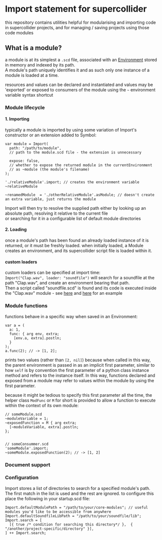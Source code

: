 # Import statement for supercollider

this repository contains utilities helpful for modularising and importing code in supercollider projects,
and for managing / saving projects using those code modules  

## What is a module?
a module is at its simplest a `.scd` file, associated with an [Environment](./classes/Import/Import.sc#L65) stored in memory and indexed by its path.  
A module's path uniquely identifies it and as such only one instance of a module is loaded at a time.

resources and values can be declared and instantiated and values may be 'exported' or exposed to consumers of the module using the 
`~` environment variable syntax shortcut

### Module lifecycle
#### 1. Importing  
typically a module is imported by using some variation of Import's constructor or an extension added to Symbol:  
```supercollider
var module = Import(
  path: "/path/to/module",
  // path to the module.scd file - the extension is unnecessary

  expose: false,
  // whether to expose the returned module in the currentEnvironment
  // as ~module (the module's filename)
);

'./relativeModule'.import; // creates the environment variable ~relativeModule

~renamedModule  = './otherRelativeModule'.asModule; // doesn't create an extra variable, just returns the module
```   
Import will then try to resolve the supplied path either by looking up an absolute path, resolving it relative to the current file  
or searching for it in a configurable list of default module directories 
#### 2. Loading 
once a module's path has been found an already loaded instance of it is returned, or it must be freshly loaded.
when initially loaded, a Module creates an environment, and its supercollider script file is loaded within it.
#### custom loaders
custom loaders can be specified at import time:  
`Import("Clap.wav", loader: "soundfile")`
will search for a soundfile at the path "Clap.wav", and create an environment bearing that path.   
Then a script called "soundfile.scd" is found and its code is executed inside the "Clap.wav" module - see [here](./examples/clapModule.scd#L30) and [here](./examples/soundfile.scd) for an example

### Module functions
functions behave in a specific way when saved in an Environment:
```supercollider
var a = (
  a: 1,
  func: { arg env, extra;
    [env.a, extra].postln;
  }
);
a.func(2); // -> [1, 2];
```
prints two values (rather than `[2, nil]`) because when called in this way, 
the parent environment is passed in as an implicit first parameter, similar to how `self` is by convention the first parameter of a python class instance method and refers to the instance itself.
In this way, functions declared and exposed from a module may refer to values within the module by using the first parameter.

because it might be tedious to specify this first parameter all the time, the helper class `ModFunc` or `M` for short is provided to allow a function to execute within the context of its own module:

```supercollider
// someModule.scd
~moduleVariable = 1;
~exposedFunction = M { arg extra;
  [~moduleVariable, extra].postln;
};


// someConsummer.scd
'someModule'.import;
~someModule.exposedFunction(2); // -> [1, 2]
```
### Document support
### Configuration
Import stores a list of directories to search for a specified module's path.
The first match in the list is used and the rest are ignored.
to configure this place the following in your startup.scd file:
```supercollider
Import.defaultModulePath = "/path/to/your/core-modules"; // useful modules you'd like to be accessible from anywhere
Import.defaultSoundfileLibPath = "/path/to/your/soundfile/lib";
Import.search = [
  [{ true /* condition for searching this directory*/ },  { "/another/project-specific/directory" }], 
] ++ Import.search;
```
